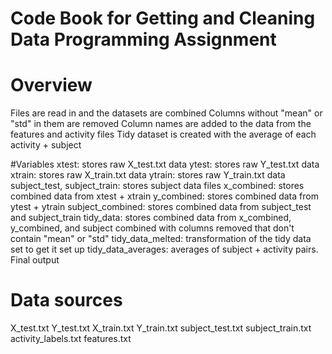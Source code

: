 # Code Book for Getting and Cleaning Data Programming Assignment

# Overview
Files are read in and the datasets are combined
Columns without "mean" or "std" in them are removed
Column names are added to the data from the features and activity files
Tidy dataset is created with the average of each activity + subject

#Variables 
xtest:  stores raw X_test.txt data
ytest:  stores raw Y_test.txt data
xtrain:  stores raw X_train.txt data
ytrain:  stores raw Y_train.txt data
subject_test, subject_train:  stores subject data files
x_combined:  stores combined data from xtest + xtrain
y_combined:  stores combined data from ytest + ytrain
subject_combined:  stores combined data from subject_test and subject_train
tidy_data:  stores combined data from x_combined, y_combined, and subject combined with columns removed that don't contain "mean" or "std"
tidy_data_melted:  transformation of the tidy data set to get it set up
tidy_data_averages:  averages of subject + activity pairs.  Final output

# Data sources
X_test.txt
Y_test.txt
X_train.txt
Y_train.txt
subject_test.txt
subject_train.txt
activity_labels.txt
features.txt
